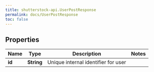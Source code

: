 ```yaml
---
title: shutterstock-api.UserPostResponse
permalink: docs/UserPostResponse
toc: false
---
```




## Properties

Name | Type | Description | Notes
------------ | ------------- | ------------- | -------------
**id** | **String** | Unique internal identifier for user | 


